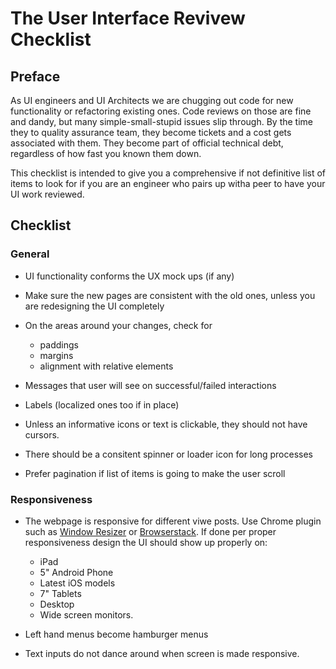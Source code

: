 # The User Interface Revivew Checklist

## Preface
As UI engineers and UI Architects we are chugging out code for new functionality or refactoring existing ones. Code reviews on those are fine and dandy, but many simple-small-stupid issues slip through. By the time they to quality assurance team, they become tickets and a cost gets associated with them. They become part of official technical debt, regardless of how fast you known them down. 

This checklist is intended to give you a comprehensive if not definitive list of items to look for if you are an engineer who pairs up witha peer to have your UI work reviewed. 

## Checklist

### General

* UI functionality conforms the UX mock ups (if any)

* Make sure the new pages are consistent with the old ones, unless you are redesigning the UI completely

* On the areas around your changes, check for 
	* paddings
    * margins
    * alignment with relative elements

* Messages that user will see on successful/failed interactions

* Labels (localized ones too if in place)

* Unless an informative icons or text is clickable, they should not have cursors.

* There should be a consitent spinner or loader icon for long processes

* Prefer pagination if list of items is going to make the user scroll

### Responsiveness

* The webpage is responsive for different viwe posts. Use Chrome plugin such as [Window Resizer](https://chrome.google.com/webstore/detail/window-resizer/kkelicaakdanhinjdeammmilcgefonfh?utm_source=gmail) or [Browserstack](https://www.browserstack.com/). If done per proper responsiveness design the UI should show up properly on:
	- iPad
    - 5" Android Phone
    - Latest iOS models
    - 7" Tablets
    - Desktop
    - Wide screen monitors.

* Left hand menus become hamburger menus

* Text inputs do not dance around when screen is made responsive.
